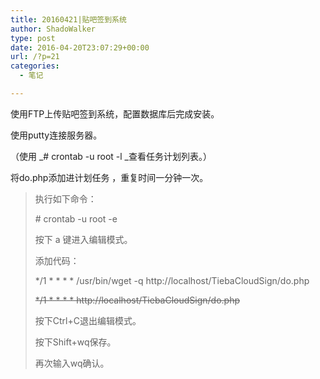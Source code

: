 ```yaml
---
title: 20160421|贴吧签到系统
author: ShadoWalker
type: post
date: 2016-04-20T23:07:29+00:00
url: /?p=21
categories:
  - 笔记

---
```

使用FTP上传贴吧签到系统，配置数据库后完成安装。

使用putty连接服务器。

（使用 _\# crontab -u root -l _查看任务计划列表。）

将do.php添加进计划任务 ，重复时间一分钟一次。

> 执行如下命令：
> 
> \# crontab -u root -e
> 
> 按下 a 键进入编辑模式。
> 
> 添加代码：
> 
> \*/1 \* \* \* * /usr/bin/wget -q http://localhost/TiebaCloudSign/do.php
> 
> <del>*/1 * * * * http://localhost/TiebaCloudSign/do.php</del>
> 
> 按下Ctrl+C退出编辑模式。
> 
> 按下Shift+wq保存。
> 
> 再次输入wq确认。